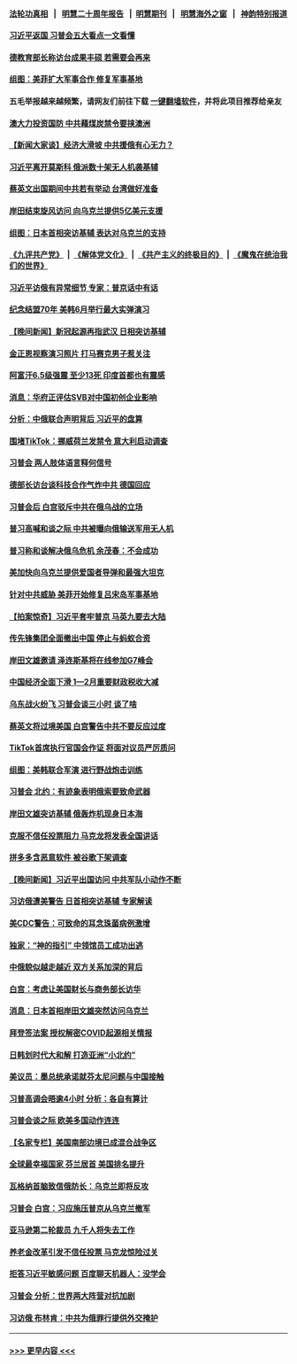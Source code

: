 #### [法轮功真相](https://github.com/gfw-breaker/truth/blob/master/README.md?t=0) &nbsp;&nbsp;|&nbsp;&nbsp; [明慧二十周年报告](https://github.com/gfw-breaker/mh-reports/blob/master/README.md?t=0) &nbsp;&nbsp;|&nbsp;&nbsp;[明慧期刊](https://github.com/gfw-breaker/mh-qikan) &nbsp;&nbsp;|&nbsp;&nbsp; [明慧海外之窗](https://github.com/gfw-breaker/mh-news/blob/master/README.md?t=0) &nbsp;&nbsp;|&nbsp;&nbsp; [神韵特别报道](https://github.com/gfw-breaker/mh-news/blob/master/shenyun.md?t=0)
#### [习近平返国 习普会五大看点一文看懂](../pages/nsc418/n13956043.md?t=03230043) 
#### [德教育部长称访台成果丰硕 若需要会再来](../pages/nsc418/n13956006.md?t=03230043) 
#### [组图：美菲扩大军事合作 修复军事基地](../pages/nsc418/n13955942.md?t=03230043) 
#### 五毛举报越来越频繁，请网友们前往下载 [一键翻墙软件](https://github.com/gfw-breaker/ssr-accounts)，并将此项目推荐给亲友
#### [澳大力投资国防 中共藉煤炭禁令要挟澳洲](../pages/nsc418/n13955994.md?t=03230043) 
#### [【新闻大家谈】经济大滑坡 中共援俄有心无力？](../pages/nsc418/n13955771.md?t=03230043) 
#### [习近平离开莫斯科 俄派数十架无人机袭基辅](../pages/nsc418/n13955923.md?t=03230043) 
#### [蔡英文出国期间中共若有举动 台湾做好准备](../pages/nsc418/n13955917.md?t=03230043) 
#### [岸田结束旋风访问 向乌克兰提供5亿美元支援](../pages/nsc418/n13955856.md?t=03230043) 
#### [组图：日本首相突访基辅 表达对乌克兰的支持](../pages/nsc418/n13955816.md?t=03230043) 
#### [《九评共产党》](https://github.com/begood0513/9ping.md/blob/master/README.md) &nbsp;|&nbsp; [《解体党文化》](../../../../jtdwh.md/blob/master/README.md)  &nbsp;|&nbsp; [《共产主义的终极目的》](../../../../gczydzjmd.md/blob/master/README.md) &nbsp;|&nbsp; [《魔鬼在统治我们的世界》](../../../../mgztzwmdsj.md/blob/master/README.md) 
#### [习近平访俄有异常细节 专家：普京话中有话](../pages/nsc418/n13955727.md?t=03230043) 
#### [纪念结盟70年 美韩6月举行最大实弹演习](../pages/nsc418/n13955792.md?t=03230043) 
#### [【晚间新闻】新冠起源再指武汉 日相突访基辅](../pages/nsc418/n13955692.md?t=03230043) 
#### [金正恩视察演习照片 打马赛克男子惹关注](../pages/nsc418/n13955591.md?t=03230043) 
#### [阿富汗6.5级强震 至少13死 印度首都也有震感](../pages/nsc418/n13955671.md?t=03230043) 
#### [消息：华府正评估SVB对中国初创企业影响](../pages/nsc418/n13955616.md?t=03230043) 
#### [分析：中俄联合声明背后 习近平的盘算](../pages/nsc418/n13955372.md?t=03230043) 
#### [围堵TikTok：挪威荷兰发禁令 意大利启动调查](../pages/nsc418/n13955387.md?t=03230043) 
#### [习普会 两人肢体语言释何信号](../pages/nsc418/n13955448.md?t=03230043) 
#### [德部长访台谈科技合作气炸中共 德国回应](../pages/nsc418/n13955412.md?t=03230043) 
#### [习普会后 白宫驳斥中共在俄乌战的立场](../pages/nsc418/n13955353.md?t=03230043) 
#### [普习高喊和谈之际 中共被曝向俄输送军用无人机](../pages/nsc418/n13955315.md?t=03230043) 
#### [普习称和谈解决俄乌危机 余茂春：不会成功](../pages/nsc418/n13955356.md?t=03230043) 
#### [美加快向乌克兰提供爱国者导弹和最强大坦克](../pages/nsc418/n13955323.md?t=03230043) 
#### [针对中共威胁 美菲开始修复吕宋岛军事基地](../pages/nsc418/n13955290.md?t=03230043) 
#### [【拍案惊奇】习近平套牢普京 马英九要去大陆](../pages/nsc418/n13955310.md?t=03230043) 
#### [传先锋集团全面撤出中国 停止与蚂蚁合资](../pages/nsc418/n13955259.md?t=03230043) 
#### [岸田文雄邀请 泽连斯基将在线参加G7峰会](../pages/nsc418/n13955328.md?t=03230043) 
#### [中国经济全面下滑 1—2月重要财政税收大减](../pages/nsc418/n13955181.md?t=03230043) 
#### [乌东战火纷飞 习普会谈三小时 谈了啥](../pages/nsc418/n13955228.md?t=03230043) 
#### [蔡英文将过境美国 白宫警告中共不要反应过度](../pages/nsc418/n13955292.md?t=03230043) 
#### [TikTok首席执行官国会作证 将面对议员严厉质问](../pages/nsc418/n13955224.md?t=03230043) 
#### [组图：美韩联合军演 进行野战炮击训练](../pages/nsc418/n13955032.md?t=03230043) 
#### [习普会 北约：有迹象表明俄索要致命武器](../pages/nsc418/n13955283.md?t=03230043) 
#### [岸田文雄突访基辅 俄轰炸机现身日本海](../pages/nsc418/n13955206.md?t=03230043) 
#### [克服不信任投票阻力 马克龙将发表全国讲话](../pages/nsc418/n13955097.md?t=03230043) 
#### [拼多多含恶意软件 被谷歌下架调查](../pages/nsc418/n13955053.md?t=03230043) 
#### [【晚间新闻】习近平出国访问 中共军队小动作不断](../pages/nsc418/n13955059.md?t=03230043) 
#### [习访俄遭美警告 日首相突访基辅 专家解读](../pages/nsc418/n13954987.md?t=03230043) 
#### [美CDC警告：可致命的耳念珠菌病例激增](../pages/nsc418/n13955015.md?t=03230043) 
#### [独家：“神的指引” 中领馆员工成功出逃](../pages/nsc418/n13953285.md?t=03230043) 
#### [中俄貌似越走越近 双方关系加深的背后](../pages/nsc418/n13954919.md?t=03230043) 
#### [白宫：考虑让美国财长与商务部长访华](../pages/nsc418/n13954887.md?t=03230043) 
#### [消息：日本首相岸田文雄突然访问乌克兰](../pages/nsc418/n13954736.md?t=03230043) 
#### [拜登签法案 授权解密COVID起源相关情报](../pages/nsc418/n13954813.md?t=03230043) 
#### [日韩划时代大和解 打造亚洲“小北约”](../pages/nsc418/n13955065.md?t=03230043) 
#### [美议员：墨总统承诺就芬太尼问题与中国接触](../pages/nsc418/n13954711.md?t=03230043) 
#### [习普高调会晤逾4小时 分析：各自有算计](../pages/nsc418/n13954594.md?t=03230043) 
#### [习普会谈之际 欧美多国动作连连](../pages/nsc418/n13954654.md?t=03230043) 
#### [【名家专栏】美国南部边境已成混合战争区](../pages/nsc418/n13954465.md?t=03230043) 
#### [全球最幸福国家 芬兰居首 美国排名提升](../pages/nsc418/n13954652.md?t=03230043) 
#### [瓦格纳首脑致信俄防长：乌克兰即将反攻](../pages/nsc418/n13954636.md?t=03230043) 
#### [习普会 白宫：习应施压普京从乌克兰撤军](../pages/nsc418/n13954585.md?t=03230043) 
#### [亚马逊第二轮裁员 九千人将失去工作](../pages/nsc418/n13954617.md?t=03230043) 
#### [养老金改革引发不信任投票 马克龙惊险过关](../pages/nsc418/n13954590.md?t=03230043) 
#### [拒答习近平敏感问题 百度聊天机器人：没学会](../pages/nsc418/n13954605.md?t=03230043) 
#### [习普会 分析：世界两大阵营对抗加剧](../pages/nsc418/n13954620.md?t=03230043) 
#### [习访俄 布林肯：中共为俄罪行提供外交掩护](../pages/nsc418/n13954596.md?t=03230043) 

----
#### [ >>> 更早内容 <<< ](../indexes/nsc418-earlier.md)
